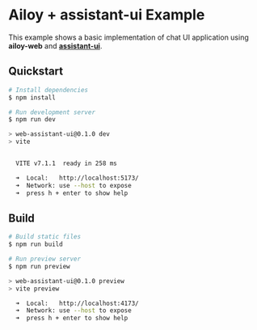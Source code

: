 # Ailoy + assistant-ui Example

This example shows a basic implementation of chat UI application using **ailoy-web** and [**assistant-ui**](https://www.assistant-ui.com/).

## Quickstart

```bash
# Install dependencies
$ npm install

# Run development server
$ npm run dev

> web-assistant-ui@0.1.0 dev
> vite


  VITE v7.1.1  ready in 258 ms

  ➜  Local:   http://localhost:5173/
  ➜  Network: use --host to expose
  ➜  press h + enter to show help
```

## Build

```bash
# Build static files
$ npm run build

# Run preview server
$ npm run preview

> web-assistant-ui@0.1.0 preview
> vite preview

  ➜  Local:   http://localhost:4173/
  ➜  Network: use --host to expose
  ➜  press h + enter to show help
```
